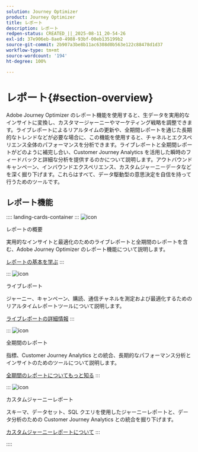 ```yaml
---
solution: Journey Optimizer
product: Journey Optimizer
title: レポート
description: レポート
redpen-status: CREATED_||_2025-08-11_20-54-26
exl-id: 37e906eb-8ae0-4988-93bf-00eb135199b2
source-git-commit: 2b907a3be8b11ac6308d0b563e122c88478d1d37
workflow-type: tm+mt
source-wordcount: '194'
ht-degree: 100%

---
```


# レポート{#section-overview}

Adobe Journey Optimizer のレポート機能を使用すると、生データを実用的なインサイトに変換し、カスタマージャーニーやマーケティング戦略を調整できます。ライブレポートによるリアルタイムの更新や、全期間レポートを通じた長期的なトレンドなどが必要な場合に、この機能を使用すると、チャネルとエクスペリエンス全体のパフォーマンスを分析できます。ライブレポートと全期間レポートがどのように補完し合い、Customer Journey Analytics を活用した瞬時のフィードバックと詳細な分析を提供するのかについて説明します。アウトバウンドキャンペーン、インバウンドエクスペリエンス、カスタムジャーニーデータなどを深く掘り下げます。これらはすべて、データ駆動型の意思決定を自信を持って行うためのツールです。

## レポート機能

:::: landing-cards-container
:::
![icon](https://cdn.experienceleague.adobe.com/icons/book.svg?lang=ja)

レポートの概要

実用的なインサイトと最適化のためのライブレポートと全期間のレポートを含む、Adobe Journey Optimizer のレポート機能について説明します。

[レポートの基本を学ぶ](../using/reports/gs-reports.md)
:::

:::
![icon](https://cdn.experienceleague.adobe.com/icons/chart-line.svg?lang=ja)

ライブレポート

ジャーニー、キャンペーン、購読、通信チャネルを測定および最適化するためのリアルタイムレポートツールについて説明します。

[ライブレポートの詳細情報](live-report-landing-page.md)
:::

:::
![icon](https://cdn.experienceleague.adobe.com/icons/list-check.svg?lang=ja)

全期間のレポート

指標、Customer Journey Analytics との統合、長期的なパフォーマンス分析とインサイトのためのツールについて説明します。

[全期間のレポートについてもっと知る](channel-report-landing-page.md)
:::

:::
![icon](https://cdn.experienceleague.adobe.com/icons/code-branch.svg?lang=ja)

カスタムジャーニーレポート

スキーマ、データセット、SQL クエリを使用したジャーニーレポートと、データ分析のための Customer Journey Analytics との統合を掘り下げます。

[カスタムジャーニーレポートについて](reports-landing-page.md)
:::

::::
